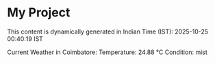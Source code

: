 # My Project

This content is dynamically generated in Indian Time (IST): 2025-10-25 00:40:19 IST


Current Weather in Coimbatore:
Temperature: 24.88 °C
Condition: mist

